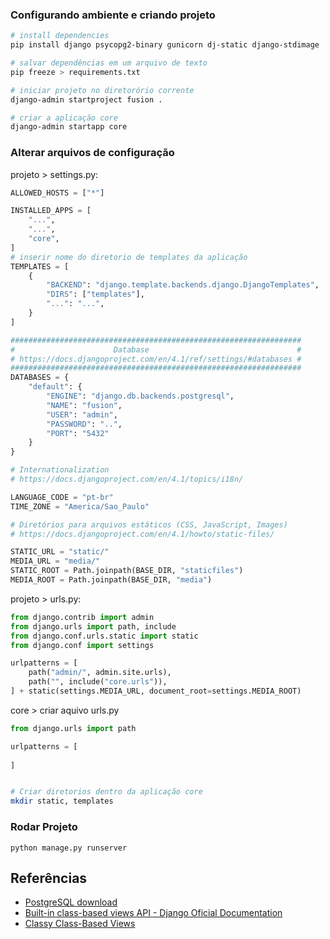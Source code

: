 ### Configurando ambiente e criando projeto

```bash
# install dependencies
pip install django psycopg2-binary gunicorn dj-static django-stdimage

# salvar dependências em um arquivo de texto
pip freeze > requirements.txt

# iniciar projeto no diretorório corrente
django-admin startproject fusion .

# criar a aplicação core
django-admin startapp core
```

### Alterar arquivos de configuração

projeto > settings.py:

```python
ALLOWED_HOSTS = ["*"]

INSTALLED_APPS = [
    "...",
    "...",
    "core",
]
# inserir nome do diretorio de templates da aplicação
TEMPLATES = [
    {
        "BACKEND": "django.template.backends.django.DjangoTemplates",
        "DIRS": ["templates"],
        "...": "...",
    }
]

#################################################################
#                      Database                                 #
# https://docs.djangoproject.com/en/4.1/ref/settings/#databases #
#################################################################
DATABASES = {
    "default": {
        "ENGINE": "django.db.backends.postgresql",
        "NAME": "fusion",
        "USER": "admin",
        "PASSWORD": "..",
        "PORT": "5432"
    }
}

# Internationalization
# https://docs.djangoproject.com/en/4.1/topics/i18n/

LANGUAGE_CODE = "pt-br"
TIME_ZONE = "America/Sao_Paulo"

# Diretórios para arquivos estáticos (CSS, JavaScript, Images)
# https://docs.djangoproject.com/en/4.1/howto/static-files/

STATIC_URL = "static/"
MEDIA_URL = "media/"
STATIC_ROOT = Path.joinpath(BASE_DIR, "staticfiles")
MEDIA_ROOT = Path.joinpath(BASE_DIR, "media")
```
projeto > urls.py:

```python
from django.contrib import admin
from django.urls import path, include
from django.conf.urls.static import static
from django.conf import settings

urlpatterns = [
    path("admin/", admin.site.urls),
    path("", include("core.urls")),
] + static(settings.MEDIA_URL, document_root=settings.MEDIA_ROOT)
```

core > criar aquivo urls.py
```python
from django.urls import path

urlpatterns = [
    
]
```

```bash

# Criar diretorios dentro da aplicação core
mkdir static, templates
```

### Rodar Projeto

`python manage.py runserver`




## Referências

- [PostgreSQL download](https://www.enterprisedb.com/downloads/postgres-postgresql-downloads)
- [Built-in class-based views API - Django Oficial Documentation](https://docs.djangoproject.com/en/2.2/ref/class-based-views/)
- [Classy Class-Based Views](https://ccbv.co.uk/)